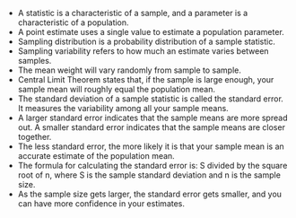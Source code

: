 * A statistic is a characteristic of a sample, and a parameter is a characteristic of a population.
* A point estimate uses a single value to estimate a population parameter.
* Sampling distribution is a probability distribution of a sample statistic.
* Sampling variability refers to how much an estimate varies between samples.
* The mean weight will vary randomly from sample to sample.
* Central Limit Theorem states that, if the sample is large enough, your sample mean will roughly equal the population mean.
* The standard deviation of a sample statistic is called the standard error. It measures the variability among all your sample means.
* A larger standard error indicates that the sample means are more spread out. A smaller standard error indicates that the sample means are closer together.
* The less standard error, the more likely it is that your sample mean is an accurate estimate of the population mean.
* The formula for calculating the standard error is: S divided by the square root of n, where S is the sample standard deviation and n is the sample size.
* As the sample size gets larger, the standard error gets smaller, and you can have more confidence in your estimates.
